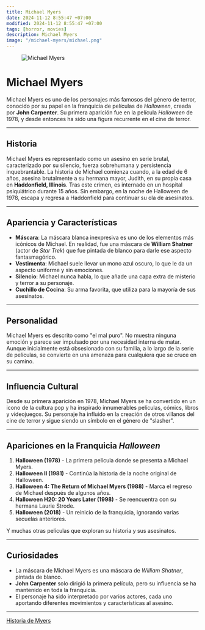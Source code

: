 ```yaml
---
title: Michael Myers
date: 2024-11-12 8:55:47 +07:00
modified: 2024-11-12 8:55:47 +07:00
tags: [horror, movies]
description: Michael Myers
image: "/michael-myers/michael.png"
---
```


<figure>
<img src="/michael-myers/michael.png" alt="Michael Myers">
</figure>

# Michael Myers

Michael Myers es uno de los personajes más famosos del género de terror, conocido por su papel en la franquicia de películas de *Halloween*, creada por **John Carpenter**. Su primera aparición fue en la película *Halloween* de 1978, y desde entonces ha sido una figura recurrente en el cine de terror.

---

## Historia

Michael Myers es representado como un asesino en serie brutal, caracterizado por su silencio, fuerza sobrehumana y persistencia inquebrantable. La historia de Michael comienza cuando, a la edad de 6 años, asesina brutalmente a su hermana mayor, Judith, en su propia casa en **Haddonfield, Illinois**. Tras este crimen, es internado en un hospital psiquiátrico durante 15 años. Sin embargo, en la noche de Halloween de 1978, escapa y regresa a Haddonfield para continuar su ola de asesinatos.

---

## Apariencia y Características

- **Máscara**: La máscara blanca inexpresiva es uno de los elementos más icónicos de Michael. En realidad, fue una máscara de **William Shatner** (actor de *Star Trek*) que fue pintada de blanco para darle ese aspecto fantasmagórico.
- **Vestimenta**: Michael suele llevar un mono azul oscuro, lo que le da un aspecto uniforme y sin emociones.
- **Silencio**: Michael nunca habla, lo que añade una capa extra de misterio y terror a su personaje.
- **Cuchillo de Cocina**: Su arma favorita, que utiliza para la mayoría de sus asesinatos.

---

## Personalidad

Michael Myers es descrito como "el mal puro". No muestra ninguna emoción y parece ser impulsado por una necesidad interna de matar. Aunque inicialmente está obsesionado con su familia, a lo largo de la serie de películas, se convierte en una amenaza para cualquiera que se cruce en su camino.

---

## Influencia Cultural

Desde su primera aparición en 1978, Michael Myers se ha convertido en un icono de la cultura pop y ha inspirado innumerables películas, cómics, libros y videojuegos. Su personaje ha influido en la creación de otros villanos del cine de terror y sigue siendo un símbolo en el género de "slasher".

---

## Apariciones en la Franquicia *Halloween*

1. **Halloween (1978)** - La primera película donde se presenta a Michael Myers.
2. **Halloween II (1981)** - Continúa la historia de la noche original de Halloween.
3. **Halloween 4: The Return of Michael Myers (1988)** - Marca el regreso de Michael después de algunos años.
4. **Halloween H20: 20 Years Later (1998)** - Se reencuentra con su hermana Laurie Strode.
5. **Halloween (2018)** - Un reinicio de la franquicia, ignorando varias secuelas anteriores.

Y muchas otras películas que exploran su historia y sus asesinatos.

---

## Curiosidades

- La máscara de Michael Myers es una máscara de *William Shatner*, pintada de blanco.
- **John Carpenter** solo dirigió la primera película, pero su influencia se ha mantenido en toda la franquicia.
- El personaje ha sido interpretado por varios actores, cada uno aportando diferentes movimientos y características al asesino.

---

<a href="https://youtu.be/UGsHormbC7Y?si=AK9YwXJEEG916Ydl" target="_blank" rel="noopener">Historia de Myers</a>